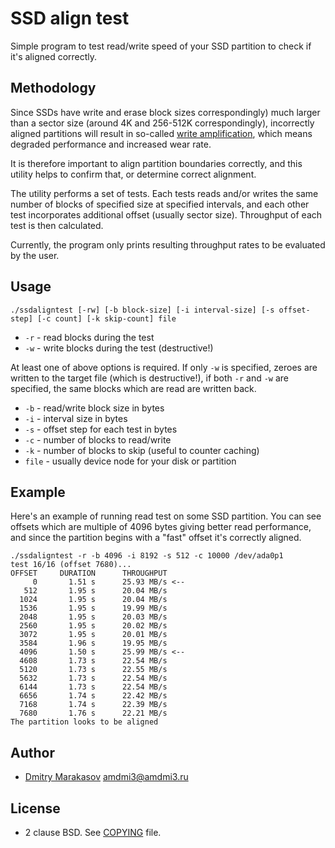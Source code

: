 # SSD align test

Simple program to test read/write speed of your SSD partition to
check if it's aligned correctly.

## Methodology

Since SSDs have write and erase block sizes correspondingly) much
larger than a sector size (around 4K and 256-512K correspondingly),
incorrectly aligned partitions will result in so-called [write
amplification](https://en.wikipedia.org/wiki/Write_amplification),
which means degraded performance and increased wear rate.

It is therefore important to align partition boundaries correctly,
and this utility helps to confirm that, or determine correct
alignment.

The utility performs a set of tests. Each tests reads and/or writes
the same number of blocks of specified size at specified intervals,
and each other test incorporates additional offset (usually sector
size). Throughput of each test is then calculated.

Currently, the program only prints resulting throughput rates to
be evaluated by the user.

## Usage
```
./ssdaligntest [-rw] [-b block-size] [-i interval-size] [-s offset-step] [-c count] [-k skip-count] file
```

* ```-r``` - read blocks during the test
* ```-w``` - write blocks during the test (destructive!)

At least one of above options is required. If only ```-w``` is
specified, zeroes are written to the target file (which is
destructive!), if both ```-r``` and ```-w``` are specified, the
same blocks which are read are written back.

* ```-b``` - read/write block size in bytes
* ```-i``` - interval size in bytes
* ```-s``` - offset step for each test in bytes
* ```-c``` - number of blocks to read/write
* ```-k``` - number of blocks to skip (useful to counter caching)
* ```file``` - usually device node for your disk or partition

## Example

Here's an example of running read test on some SSD partition. You
can see offsets which are multiple of 4096 bytes giving better read
performance, and since the partition begins with a "fast" offset
it's correctly aligned.

```
./ssdaligntest -r -b 4096 -i 8192 -s 512 -c 10000 /dev/ada0p1
test 16/16 (offset 7680)...
OFFSET     DURATION      THROUGHPUT
     0       1.51 s      25.93 MB/s <--
   512       1.95 s      20.04 MB/s
  1024       1.95 s      20.04 MB/s
  1536       1.95 s      19.99 MB/s
  2048       1.95 s      20.03 MB/s
  2560       1.95 s      20.02 MB/s
  3072       1.95 s      20.01 MB/s
  3584       1.96 s      19.95 MB/s
  4096       1.50 s      25.99 MB/s <--
  4608       1.73 s      22.54 MB/s
  5120       1.73 s      22.55 MB/s
  5632       1.73 s      22.54 MB/s
  6144       1.73 s      22.54 MB/s
  6656       1.74 s      22.42 MB/s
  7168       1.74 s      22.39 MB/s
  7680       1.76 s      22.21 MB/s
The partition looks to be aligned
```

## Author ##

* [Dmitry Marakasov](https://github.com/AMDmi3) <amdmi3@amdmi3.ru>

## License ##

* 2 clause BSD. See [COPYING](COPYING) file.

